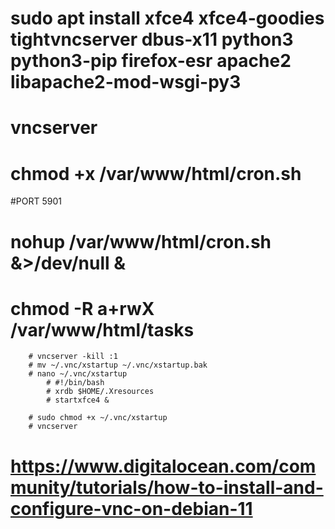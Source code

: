 

# sudo apt install xfce4 xfce4-goodies tightvncserver dbus-x11 python3 python3-pip firefox-esr apache2 libapache2-mod-wsgi-py3
# vncserver

# chmod +x /var/www/html/cron.sh

#PORT 5901
# nohup /var/www/html/cron.sh &>/dev/null &
# chmod -R a+rwX /var/www/html/tasks


        # vncserver -kill :1
        # mv ~/.vnc/xstartup ~/.vnc/xstartup.bak
        # nano ~/.vnc/xstartup
            # #!/bin/bash
            # xrdb $HOME/.Xresources
            # startxfce4 &

        # sudo chmod +x ~/.vnc/xstartup
        # vncserver

# https://www.digitalocean.com/community/tutorials/how-to-install-and-configure-vnc-on-debian-11
